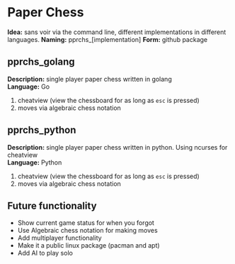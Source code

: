# Paper Chess
**Idea:** sans voir via the command line, different implementations in different languages.
**Naming:** pprchs_[implementation]
**Form:** github package 

## pprchs_golang
**Description:** single player paper chess written in golang  
**Language:** Go

1. cheatview (view the chessboard for as long as `esc` is pressed)
2. moves via algebraic chess notation

## pprchs_python
**Description:** single player paper chess written in python. Using ncurses for cheatview  
**Language:** Python

1. cheatview (view the chessboard for as long as `esc` is pressed)
2. moves via algebraic chess notation

## Future functionality 
- Show current game status for when you forgot
- Use Algebraic chess notation for making moves 
- Add multiplayer functionality
- Make it a public linux package (pacman and apt)
- Add AI to play solo
